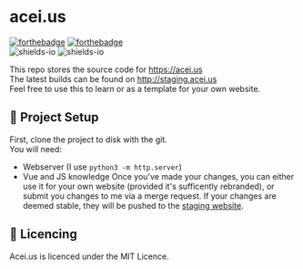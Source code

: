 # acei.us

[![forthebadge](https://forthebadge.com/images/badges/made-with-javascript.svg)](https://forthebadge.com) [![forthebadge](https://forthebadge.com/images/badges/made-with-vue.svg)](https://forthebadge.com)  
![shields-io](https://img.shields.io/badge/Customization%20Options-Scuffed%20lol-yellowgreen) ![shields-io](https://img.shields.io/badge/Development%20Progress-0%25-red)

This repo stores the source code for https://acei.us  
The latest builds can be found on http://staging.acei.us  
Feel free to use this to learn or as a template for your own website.  

## 💾 Project Setup
First, clone the project to disk with the git.  
You will need:
 - Webserver (I use `python3 -m http.server`)
 - Vue and JS knowledge
Once you've made your changes, you can either use it for your own website (provided it's sufficently rebranded), or submit you changes to me via a merge request.
If your changes are deemed stable, they will be pushed to the [staging website](http://staging.acei.us).

## 📜 Licencing
Acei.us is licenced under the MIT Licence.

